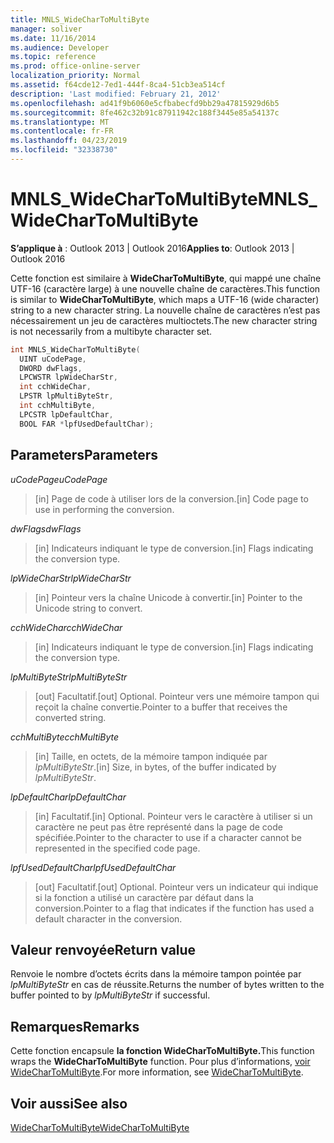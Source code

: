 ```yaml
---
title: MNLS_WideCharToMultiByte
manager: soliver
ms.date: 11/16/2014
ms.audience: Developer
ms.topic: reference
ms.prod: office-online-server
localization_priority: Normal
ms.assetid: f64cde12-7ed1-444f-8ca4-51cb3ea514cf
description: 'Last modified: February 21, 2012'
ms.openlocfilehash: ad41f9b6060e5cfbabecfd9bb29a47815929d6b5
ms.sourcegitcommit: 8fe462c32b91c87911942c188f3445e85a54137c
ms.translationtype: MT
ms.contentlocale: fr-FR
ms.lasthandoff: 04/23/2019
ms.locfileid: "32338730"
---
```

# <a name="mnls_widechartomultibyte"></a><span data-ttu-id="44a02-103">MNLS_WideCharToMultiByte</span><span class="sxs-lookup"><span data-stu-id="44a02-103">MNLS_WideCharToMultiByte</span></span>

  
  
<span data-ttu-id="44a02-104">**S’applique à** : Outlook 2013 | Outlook 2016</span><span class="sxs-lookup"><span data-stu-id="44a02-104">**Applies to**: Outlook 2013 | Outlook 2016</span></span> 
  
<span data-ttu-id="44a02-105">Cette fonction est similaire à **WideCharToMultiByte**, qui mappé une chaîne UTF-16 (caractère large) à une nouvelle chaîne de caractères.</span><span class="sxs-lookup"><span data-stu-id="44a02-105">This function is similar to **WideCharToMultiByte**, which maps a UTF-16 (wide character) string to a new character string.</span></span> <span data-ttu-id="44a02-106">La nouvelle chaîne de caractères n’est pas nécessairement un jeu de caractères multioctets.</span><span class="sxs-lookup"><span data-stu-id="44a02-106">The new character string is not necessarily from a multibyte character set.</span></span>
  
```cpp
int MNLS_WideCharToMultiByte(
  UINT uCodePage,
  DWORD dwFlags,
  LPCWSTR lpWideCharStr,
  int cchWideChar,
  LPSTR lpMultiByteStr,
  int cchMultiByte,
  LPCSTR lpDefaultChar,
  BOOL FAR *lpfUsedDefaultChar);
```

## <a name="parameters"></a><span data-ttu-id="44a02-107">Parameters</span><span class="sxs-lookup"><span data-stu-id="44a02-107">Parameters</span></span>

 <span data-ttu-id="44a02-108">_uCodePage_</span><span class="sxs-lookup"><span data-stu-id="44a02-108">_uCodePage_</span></span>
  
> <span data-ttu-id="44a02-109">[in] Page de code à utiliser lors de la conversion.</span><span class="sxs-lookup"><span data-stu-id="44a02-109">[in] Code page to use in performing the conversion.</span></span>
    
 <span data-ttu-id="44a02-110">_dwFlags_</span><span class="sxs-lookup"><span data-stu-id="44a02-110">_dwFlags_</span></span>
  
> <span data-ttu-id="44a02-111">[in] Indicateurs indiquant le type de conversion.</span><span class="sxs-lookup"><span data-stu-id="44a02-111">[in] Flags indicating the conversion type.</span></span>
    
 <span data-ttu-id="44a02-112">_lpWideCharStr_</span><span class="sxs-lookup"><span data-stu-id="44a02-112">_lpWideCharStr_</span></span>
  
> <span data-ttu-id="44a02-113">[in] Pointeur vers la chaîne Unicode à convertir.</span><span class="sxs-lookup"><span data-stu-id="44a02-113">[in] Pointer to the Unicode string to convert.</span></span>
    
 <span data-ttu-id="44a02-114">_cchWideChar_</span><span class="sxs-lookup"><span data-stu-id="44a02-114">_cchWideChar_</span></span>
  
> <span data-ttu-id="44a02-115">[in] Indicateurs indiquant le type de conversion.</span><span class="sxs-lookup"><span data-stu-id="44a02-115">[in] Flags indicating the conversion type.</span></span>
    
 <span data-ttu-id="44a02-116">_lpMultiByteStr_</span><span class="sxs-lookup"><span data-stu-id="44a02-116">_lpMultiByteStr_</span></span>
  
> <span data-ttu-id="44a02-117">[out] Facultatif.</span><span class="sxs-lookup"><span data-stu-id="44a02-117">[out] Optional.</span></span> <span data-ttu-id="44a02-118">Pointeur vers une mémoire tampon qui reçoit la chaîne convertie.</span><span class="sxs-lookup"><span data-stu-id="44a02-118">Pointer to a buffer that receives the converted string.</span></span>
    
 <span data-ttu-id="44a02-119">_cchMultiByte_</span><span class="sxs-lookup"><span data-stu-id="44a02-119">_cchMultiByte_</span></span>
  
> <span data-ttu-id="44a02-120">[in] Taille, en octets, de la mémoire tampon indiquée par  _lpMultiByteStr_.</span><span class="sxs-lookup"><span data-stu-id="44a02-120">[in] Size, in bytes, of the buffer indicated by  _lpMultiByteStr_.</span></span>
    
 <span data-ttu-id="44a02-121">_lpDefaultChar_</span><span class="sxs-lookup"><span data-stu-id="44a02-121">_lpDefaultChar_</span></span>
  
> <span data-ttu-id="44a02-122">[in] Facultatif.</span><span class="sxs-lookup"><span data-stu-id="44a02-122">[in] Optional.</span></span> <span data-ttu-id="44a02-123">Pointeur vers le caractère à utiliser si un caractère ne peut pas être représenté dans la page de code spécifiée.</span><span class="sxs-lookup"><span data-stu-id="44a02-123">Pointer to the character to use if a character cannot be represented in the specified code page.</span></span>
    
 <span data-ttu-id="44a02-124">_lpfUsedDefaultChar_</span><span class="sxs-lookup"><span data-stu-id="44a02-124">_lpfUsedDefaultChar_</span></span>
  
> <span data-ttu-id="44a02-125">[out] Facultatif.</span><span class="sxs-lookup"><span data-stu-id="44a02-125">[out] Optional.</span></span> <span data-ttu-id="44a02-126">Pointeur vers un indicateur qui indique si la fonction a utilisé un caractère par défaut dans la conversion.</span><span class="sxs-lookup"><span data-stu-id="44a02-126">Pointer to a flag that indicates if the function has used a default character in the conversion.</span></span>
    
## <a name="return-value"></a><span data-ttu-id="44a02-127">Valeur renvoyée</span><span class="sxs-lookup"><span data-stu-id="44a02-127">Return value</span></span>

<span data-ttu-id="44a02-128">Renvoie le nombre d’octets écrits dans la mémoire tampon pointée par  _lpMultiByteStr_ en cas de réussite.</span><span class="sxs-lookup"><span data-stu-id="44a02-128">Returns the number of bytes written to the buffer pointed to by  _lpMultiByteStr_ if successful.</span></span> 
  
## <a name="remarks"></a><span data-ttu-id="44a02-129">Remarques</span><span class="sxs-lookup"><span data-stu-id="44a02-129">Remarks</span></span>

<span data-ttu-id="44a02-130">Cette fonction encapsule **la fonction WideCharToMultiByte.**</span><span class="sxs-lookup"><span data-stu-id="44a02-130">This function wraps the **WideCharToMultiByte** function.</span></span> <span data-ttu-id="44a02-131">Pour plus d’informations, [voir WideCharToMultiByte](https://msdn.microsoft.com/library/dd374130%28VS.85%29.aspx).</span><span class="sxs-lookup"><span data-stu-id="44a02-131">For more information, see [WideCharToMultiByte](https://msdn.microsoft.com/library/dd374130%28VS.85%29.aspx).</span></span>
  
## <a name="see-also"></a><span data-ttu-id="44a02-132">Voir aussi</span><span class="sxs-lookup"><span data-stu-id="44a02-132">See also</span></span>



[<span data-ttu-id="44a02-133">WideCharToMultiByte</span><span class="sxs-lookup"><span data-stu-id="44a02-133">WideCharToMultiByte</span></span>](https://msdn.microsoft.com/library/dd374130%28VS.85%29.aspx)

